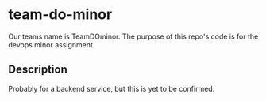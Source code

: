 # team-do-minor
Our teams name is TeamDOminor. The purpose of this repo's code is for the devops minor assignment

## Description
Probably for a backend service, but this is yet to be confirmed. 

